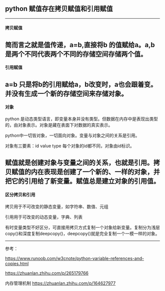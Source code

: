 ## python 赋值存在拷贝赋值和引用赋值
---------------------------------
#### 拷贝赋值
简而言之就是值传递，a=b,直接将b 的值赋给a。a,b是两个不同代表两个不同的存储空间存储两个值。
---------------------------------
#### 引用赋值
a=b 只是将b的引用赋给a，b改变时，a也会跟着变。并没有生成一个新的存储空间来存储对象。
------------------------------------
#### 对象
python 是动态类型语言，即变量本身并没有类型。但数据在内存中是表现出类型的，由对象表示。对象是藏在表面下对数据的真实表示。

python中一切皆对象，一切面向对象。变量与对象之间的关系是引用。

对象有三要素：id value type  每个对象的id都不同，对象由id标识。

赋值就是创建对象与变量之间的关系，也就是引用。拷贝赋值的内在表现是创建了一个新的、一样的对象，并把它的引用给了新变量。**赋值总是建立对象的引用值。**
------------------------------------
#### 区分拷贝和引用
拷贝用于不可改变的静态变量，如字符串、数值、元组

引用用于可改变的动态变量，字典、列表

有时变量类型不好区分，可直接用拷贝方式复制一个对象给新变量。复制分为浅层copy()和深度复制deepcopy()，deepcopy()就是完全复制一个一模一样的对象。

------------------------------------
参考：

https://www.runoob.com/w3cnote/python-variable-references-and-copies.html

https://zhuanlan.zhihu.com/p/265179766

内存管理机制 https://zhuanlan.zhihu.com/p/164627977

